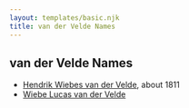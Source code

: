 ```yaml
---
layout: templates/basic.njk
title: van der Velde Names
---
```

## van der Velde Names
- [Hendrik Wiebes van der Velde](/people/8/85128347), about 1811
- [Wiebe Lucas van der Velde](/people/9/9294160)